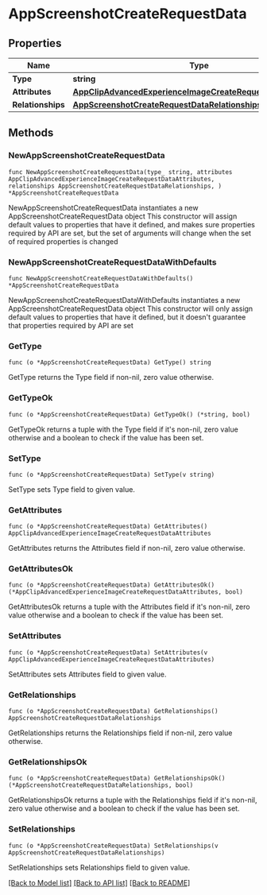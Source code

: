 # AppScreenshotCreateRequestData

## Properties

Name | Type | Description | Notes
------------ | ------------- | ------------- | -------------
**Type** | **string** |  | 
**Attributes** | [**AppClipAdvancedExperienceImageCreateRequestDataAttributes**](AppClipAdvancedExperienceImageCreateRequestDataAttributes.md) |  | 
**Relationships** | [**AppScreenshotCreateRequestDataRelationships**](AppScreenshotCreateRequestDataRelationships.md) |  | 

## Methods

### NewAppScreenshotCreateRequestData

`func NewAppScreenshotCreateRequestData(type_ string, attributes AppClipAdvancedExperienceImageCreateRequestDataAttributes, relationships AppScreenshotCreateRequestDataRelationships, ) *AppScreenshotCreateRequestData`

NewAppScreenshotCreateRequestData instantiates a new AppScreenshotCreateRequestData object
This constructor will assign default values to properties that have it defined,
and makes sure properties required by API are set, but the set of arguments
will change when the set of required properties is changed

### NewAppScreenshotCreateRequestDataWithDefaults

`func NewAppScreenshotCreateRequestDataWithDefaults() *AppScreenshotCreateRequestData`

NewAppScreenshotCreateRequestDataWithDefaults instantiates a new AppScreenshotCreateRequestData object
This constructor will only assign default values to properties that have it defined,
but it doesn't guarantee that properties required by API are set

### GetType

`func (o *AppScreenshotCreateRequestData) GetType() string`

GetType returns the Type field if non-nil, zero value otherwise.

### GetTypeOk

`func (o *AppScreenshotCreateRequestData) GetTypeOk() (*string, bool)`

GetTypeOk returns a tuple with the Type field if it's non-nil, zero value otherwise
and a boolean to check if the value has been set.

### SetType

`func (o *AppScreenshotCreateRequestData) SetType(v string)`

SetType sets Type field to given value.


### GetAttributes

`func (o *AppScreenshotCreateRequestData) GetAttributes() AppClipAdvancedExperienceImageCreateRequestDataAttributes`

GetAttributes returns the Attributes field if non-nil, zero value otherwise.

### GetAttributesOk

`func (o *AppScreenshotCreateRequestData) GetAttributesOk() (*AppClipAdvancedExperienceImageCreateRequestDataAttributes, bool)`

GetAttributesOk returns a tuple with the Attributes field if it's non-nil, zero value otherwise
and a boolean to check if the value has been set.

### SetAttributes

`func (o *AppScreenshotCreateRequestData) SetAttributes(v AppClipAdvancedExperienceImageCreateRequestDataAttributes)`

SetAttributes sets Attributes field to given value.


### GetRelationships

`func (o *AppScreenshotCreateRequestData) GetRelationships() AppScreenshotCreateRequestDataRelationships`

GetRelationships returns the Relationships field if non-nil, zero value otherwise.

### GetRelationshipsOk

`func (o *AppScreenshotCreateRequestData) GetRelationshipsOk() (*AppScreenshotCreateRequestDataRelationships, bool)`

GetRelationshipsOk returns a tuple with the Relationships field if it's non-nil, zero value otherwise
and a boolean to check if the value has been set.

### SetRelationships

`func (o *AppScreenshotCreateRequestData) SetRelationships(v AppScreenshotCreateRequestDataRelationships)`

SetRelationships sets Relationships field to given value.



[[Back to Model list]](../README.md#documentation-for-models) [[Back to API list]](../README.md#documentation-for-api-endpoints) [[Back to README]](../README.md)


